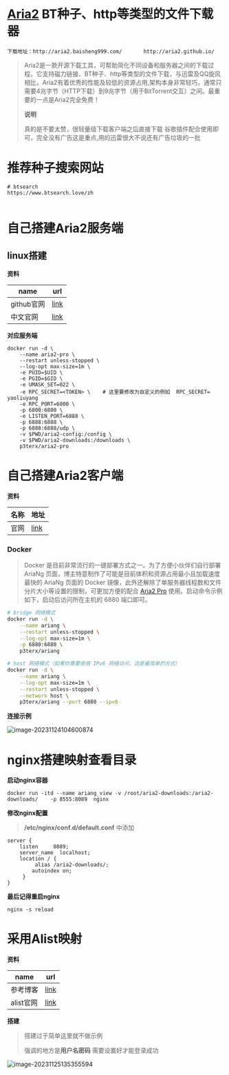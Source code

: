 #  [Aria2](http://aria2.baisheng999.com/#Windows)  BT种子、http等类型的文件下载 器

`下载地址：http://aria2.baisheng999.com/       http://aria2.github.io/` 

> Aria2是一款开源下载工具，可帮助简化不同设备和服务器之间的下载过程。它支持磁力链接、BT种子、http等类型的文件下载，与迅雷及QQ旋风相比，Aria2有着优秀的性能及较低的资源占用,架构本身非常轻巧，通常只需要4兆字节（HTTP下载）到9兆字节（用于BitTorrent交互）之间。最重要的一点是Aria2完全免费！
>
> **说明**
>
> 真的是不要太赞，很轻量级下载客户端之后直接下载 谷歌插件配合使用即可，完全没有广告这是重点,用的迅雷很大不说还有广告垃圾的一批

# 推荐种子搜索网站

```shell
# btsearch
https://www.btsearch.love/zh


```



#   自己搭建Aria2服务端

##  linux搭建

**资料**

| name       | url                                                          |
| ---------- | ------------------------------------------------------------ |
| github官网 | [link](https://github.com/P3TERX/Aria2-Pro-Docker)           |
| 中文官网   | [link](https://p3terx.com/archives/docker-aria2-pro.html#google_vignette) |

**对应服务端**

```shell
docker run -d \
    --name aria2-pro \
    --restart unless-stopped \
    --log-opt max-size=1m \
    -e PUID=$UID \
    -e PGID=$GID \
    -e UMASK_SET=022 \
    -e RPC_SECRET=<TOKEN> \    # 这里要修改为自定义的例如  RPC_SECRET= yaoliuyang
    -e RPC_PORT=6800 \
    -p 6800:6800 \
    -e LISTEN_PORT=6888 \
    -p 6888:6888 \
    -p 6888:6888/udp \
    -v $PWD/aria2-config:/config \
    -v $PWD/aria2-downloads:/downloads \
    p3terx/aria2-pro
```

# 自己搭建Aria2客户端

**资料**

| 名称 | 地址                                                         |
| ---- | ------------------------------------------------------------ |
| 官网 | [link](https://p3terx.com/archives/aria2-frontend-ariang-tutorial.html#google_vignette) |

### Docker

> Docker 是目前非常流行的一键部署方式之一。为了方便小伙伴们自行部署 Ar­i­aNg 页面，博主特意制作了可能是目前体积和资源占用最小且加载速度最快的 Ar­i­aNg 页面的 Docker 镜像，此外还解除了单服务器线程数和文件分片大小等设置的限制，可更加方便的配合 [Aria2 Pro](https://p3terx.com/archives/docker-aria2-pro.html) 使用。启动命令示例如下，启动后访问所在主机的 6880 端口即可。

```bash
# bridge 网络模式
docker run -d \
    --name ariang \
    --restart unless-stopped \
    --log-opt max-size=1m \
    -p 6880:6880 \
    p3terx/ariang

# host 网络模式（如果你需要使用 IPv6 网络访问，这是最简单的方式）
docker run -d \
    --name ariang \
    --log-opt max-size=1m \
    --restart unless-stopped \
    --network host \
    p3terx/ariang --port 6880 --ipv6
```

**连接示例**

![image-20231124104600874](https://yaoliuyang-blog-images.oss-cn-beijing.aliyuncs.com/blogImages/image-20231124104600874.png)

#  nginx搭建映射查看目录

**启动nginx容器**

```shell
docker run -itd --name ariang_view -v /root/aria2-downloads:/aria2-downloads/    -p 8555:8089  nginx 
```

**修改nginx配置**

> **/etc/nginx/conf.d/default.conf**   中添加      

```shell
server {
    listen     8089;
    server_name  localhost;
    location / { 
         alias /aria2-downloads/; 
		autoindex on; 
     }
}

```

**最后记得重启nginx**

```shell
nginx -s reload
```

# 采用Alist映射

**资料**

| name      | url                                               |
| --------- | ------------------------------------------------- |
| 参考博客  | [link](https://www.bilibili.com/read/cv22797451/) |
| alist官网 | [link](https://alist.nn.ci/zh/)                   |

**搭建**

> 搭建过于简单这里就不做示例
>
> 强调的地方是**用户名密码** 需要设置好才能登录成功

![image-20231125135355594](https://yaoliuyang-blog-images.oss-cn-beijing.aliyuncs.com/blogImages/image-20231125135355594.png)